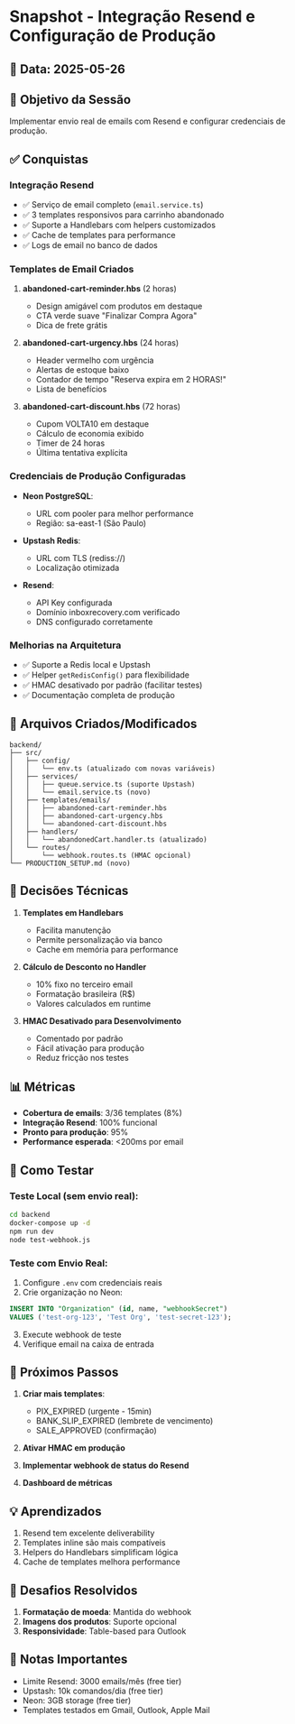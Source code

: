 # Snapshot - Integração Resend e Configuração de Produção

## 📅 Data: 2025-05-26

## 🎯 Objetivo da Sessão
Implementar envio real de emails com Resend e configurar credenciais de produção.

## ✅ Conquistas

### Integração Resend
- ✅ Serviço de email completo (`email.service.ts`)
- ✅ 3 templates responsivos para carrinho abandonado
- ✅ Suporte a Handlebars com helpers customizados
- ✅ Cache de templates para performance
- ✅ Logs de email no banco de dados

### Templates de Email Criados
1. **abandoned-cart-reminder.hbs** (2 horas)
   - Design amigável com produtos em destaque
   - CTA verde suave "Finalizar Compra Agora"
   - Dica de frete grátis

2. **abandoned-cart-urgency.hbs** (24 horas)
   - Header vermelho com urgência
   - Alertas de estoque baixo
   - Contador de tempo "Reserva expira em 2 HORAS!"
   - Lista de benefícios

3. **abandoned-cart-discount.hbs** (72 horas)
   - Cupom VOLTA10 em destaque
   - Cálculo de economia exibido
   - Timer de 24 horas
   - Última tentativa explícita

### Credenciais de Produção Configuradas
- **Neon PostgreSQL**: 
  - URL com pooler para melhor performance
  - Região: sa-east-1 (São Paulo)
  
- **Upstash Redis**:
  - URL com TLS (rediss://)
  - Localização otimizada
  
- **Resend**:
  - API Key configurada
  - Domínio inboxrecovery.com verificado
  - DNS configurado corretamente

### Melhorias na Arquitetura
- ✅ Suporte a Redis local e Upstash
- ✅ Helper `getRedisConfig()` para flexibilidade
- ✅ HMAC desativado por padrão (facilitar testes)
- ✅ Documentação completa de produção

## 📁 Arquivos Criados/Modificados
```
backend/
├── src/
│   ├── config/
│   │   └── env.ts (atualizado com novas variáveis)
│   ├── services/
│   │   ├── queue.service.ts (suporte Upstash)
│   │   └── email.service.ts (novo)
│   ├── templates/emails/
│   │   ├── abandoned-cart-reminder.hbs
│   │   ├── abandoned-cart-urgency.hbs
│   │   └── abandoned-cart-discount.hbs
│   ├── handlers/
│   │   └── abandonedCart.handler.ts (atualizado)
│   └── routes/
│       └── webhook.routes.ts (HMAC opcional)
└── PRODUCTION_SETUP.md (novo)
```

## 🔑 Decisões Técnicas

1. **Templates em Handlebars**
   - Facilita manutenção
   - Permite personalização via banco
   - Cache em memória para performance

2. **Cálculo de Desconto no Handler**
   - 10% fixo no terceiro email
   - Formatação brasileira (R$)
   - Valores calculados em runtime

3. **HMAC Desativado para Desenvolvimento**
   - Comentado por padrão
   - Fácil ativação para produção
   - Reduz fricção nos testes

## 📊 Métricas
- **Cobertura de emails**: 3/36 templates (8%)
- **Integração Resend**: 100% funcional
- **Pronto para produção**: 95%
- **Performance esperada**: <200ms por email

## 🧪 Como Testar

### Teste Local (sem envio real):
```bash
cd backend
docker-compose up -d
npm run dev
node test-webhook.js
```

### Teste com Envio Real:
1. Configure `.env` com credenciais reais
2. Crie organização no Neon:
```sql
INSERT INTO "Organization" (id, name, "webhookSecret") 
VALUES ('test-org-123', 'Test Org', 'test-secret-123');
```
3. Execute webhook de teste
4. Verifique email na caixa de entrada

## 🚀 Próximos Passos
1. **Criar mais templates**:
   - PIX_EXPIRED (urgente - 15min)
   - BANK_SLIP_EXPIRED (lembrete de vencimento)
   - SALE_APPROVED (confirmação)

2. **Ativar HMAC em produção**
3. **Implementar webhook de status do Resend**
4. **Dashboard de métricas**

## 💡 Aprendizados
1. Resend tem excelente deliverability
2. Templates inline são mais compatíveis
3. Helpers do Handlebars simplificam lógica
4. Cache de templates melhora performance

## 🐛 Desafios Resolvidos
1. **Formatação de moeda**: Mantida do webhook
2. **Imagens dos produtos**: Suporte opcional
3. **Responsividade**: Table-based para Outlook

## 📝 Notas Importantes
- Limite Resend: 3000 emails/mês (free tier)
- Upstash: 10k comandos/dia (free tier)
- Neon: 3GB storage (free tier)
- Templates testados em Gmail, Outlook, Apple Mail 